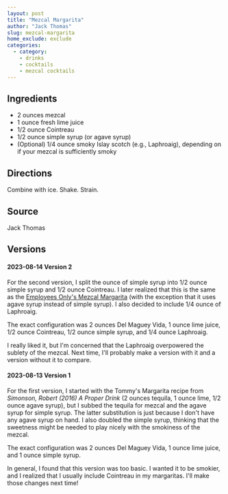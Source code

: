 ```yaml
---
layout: post
title: "Mezcal Margarita"
author: "Jack Thomas"
slug: mezcal-margarita
home_exclude: exclude
categories:
  - category:
    - drinks
    - cocktails
    - mezcal cocktails
---
```


## Ingredients

- 2 ounces mezcal
- 1 ounce fresh lime juice
- 1/2 ounce Cointreau
- 1/2 ounce simple syrup (or agave syrup)
- (Optional) 1/4 ounce smoky Islay scotch (e.g., Laphroaig), depending on if your mezcal is sufficiently smoky

## Directions

Combine with ice. Shake. Strain.

## Source

Jack Thomas

## Versions

#### 2023-08-14 Version 2

For the second version, I split the ounce of simple syrup into 1/2 ounce simple syrup and 1/2 ounce Cointreau. I later realized that this is the same as the [Employees Only's Mezcal Margarita](https://punchdrink.com/recipes/employees-onlys-mezcal-margarita/) (with the exception that it uses agave syrup instead of simple syrup). I also decided to include 1/4 ounce of Laphroaig.

The exact configuration was 2 ounces Del Maguey Vida, 1 ounce lime juice, 1/2 ounce Cointreau, 1/2 ounce simple syrup, and 1/4 ounce Laphroaig.

I really liked it, but I'm concerned that the Laphroaig overpowered the sublety of the mezcal. Next time, I'll probably make a version with it and a version without it to compare.

#### 2023-08-13 Version 1

For the first version, I started with the Tommy's Margarita recipe from *Simonson, Robert (2016) A Proper Drink* (2 ounces tequila, 1 ounce lime, 1/2 ounce agave syrup), but I subbed the tequila for mezcal and the agave syrup for simple syrup. The latter substitution is just because I don't have any agave syrup on hand. I also doubled the simple syrup, thinking that the sweetness might be needed to play nicely with the smokiness of the mezcal.

The exact configuration was 2 ounces Del Maguey Vida, 1 ounce lime juice, and 1 ounce simple syrup.

In general, I found that this version was too basic. I wanted it to be smokier, and I realized that I usually include Cointreau in my margaritas. I'll make those changes next time!
